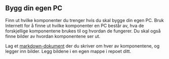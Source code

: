 ## Bygg din egen PC

Finn ut hvilke komponenter du trenger hvis du skal bygge din egen PC. Bruk Internett for å finne ut hvilke komponenter en PC består av,  hva de forskjellige komponentene brukes til og hvordan de fungerer. Du skal også finne bilder av hvordan komponentene ser ut.

Lag et [markdown-dokument](https://www.markdownguide.org/cheat-sheet/) der du skriver om hver av komponentene, og legger inn bilder. Legg bildene i en egen mappe i repoet ditt.
